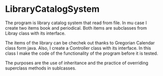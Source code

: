 # LibraryCatalogSystem

The program is library catalog system that read from file.
In mu case I create two items book and periodical. Both items are subclasses from Libray class with its interface.

The items of the library can be chechek out thanks to Gregorian Calendar class form java.
Also, I create a Controller class with its interface. In this class I make the code of the functionality 
of the program before it is tested.

The purposes are the use of inheritance and the practice of overriding superclass methods in sublcasses.
